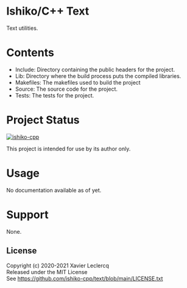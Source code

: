 # Ishiko/C++ Text

Text utilities.

# Contents

- Include: Directory containing the public headers for the project.
- Lib: Directory where the build process puts the compiled libraries.
- Makefiles: The makefiles used to build the project
- Source: The source code for the project.
- Tests: The tests for the project.

# Project Status

[![ishiko-cpp](https://circleci.com/gh/ishiko-cpp/text.svg?style=shield)](https://circleci.com/gh/ishiko-cpp/text)

This project is intended for use by its author only.

# Usage

No documentation available as of yet.

# Support

None.


## License

Copyright (c) 2020-2021 Xavier Leclercq\
Released under the MIT License\
See https://github.com/ishiko-cpp/text/blob/main/LICENSE.txt
